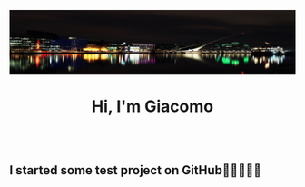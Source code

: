 <p><img align="center" src="https://github.com/marino-multipla/marino-multipla/blob/main/images/dublin-skyline.png" alt=""/></p>

<h1 align="center">Hi, I'm Giacomo</h1>
<br>
<br>

<h2>I started some test project on GitHub🚀🚀🚀🚀🚀</h2>
<br>

<!--
**marino-multipla/marino-multipla** is a ✨ _special_ ✨ repository because its `README.md` (this file) appears on your GitHub profile.

Here are some ideas to get you started:

- 🔭 I’m currently working on ...
- 🌱 I’m currently learning ...
- 👯 I’m looking to collaborate on ...
- 🤔 I’m looking for help with ...
- 💬 Ask me about ...
- 📫 How to reach me: ...
- 😄 Pronouns: ...
- ⚡ Fun fact: ...
-->
